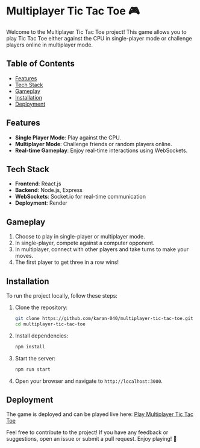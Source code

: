# Multiplayer Tic Tac Toe 🎮

Welcome to the Multiplayer Tic Tac Toe project! This game allows you to play Tic Tac Toe either against the CPU in single-player mode or challenge players online in multiplayer mode.

## Table of Contents

- [Features](#features)
- [Tech Stack](#tech-stack)
- [Gameplay](#gameplay)
- [Installation](#installation)
- [Deployment](#deployment)

## Features

- **Single Player Mode**: Play against the CPU.
- **Multiplayer Mode**: Challenge friends or random players online.
- **Real-time Gameplay**: Enjoy real-time interactions using WebSockets.

## Tech Stack

- **Frontend**: React.js
- **Backend**: Node.js, Express
- **WebSockets**: Socket.io for real-time communication
- **Deployment**: Render

## Gameplay

1. Choose to play in single-player or multiplayer mode.
2. In single-player, compete against a computer opponent.
3. In multiplayer, connect with other players and take turns to make your moves.
4. The first player to get three in a row wins!

## Installation

To run the project locally, follow these steps:

1. Clone the repository:
   ```bash
   git clone https://github.com/karan-040/multiplayer-tic-tac-toe.git
   cd multiplayer-tic-tac-toe
   ```
2. Install dependencies:
   ```bash
   npm install
   ```
3. Start the server:
   ```bash
   npm run start
   ```
4. Open your browser and navigate to `http://localhost:3000`.

## Deployment

The game is deployed and can be played live here: [Play Multiplayer Tic Tac Toe](https://multiplayer-tic-tac-toe-frontend.onrender.com/)

Feel free to contribute to the project! If you have any feedback or suggestions, open an issue or submit a pull request. Enjoy playing! 🎉
